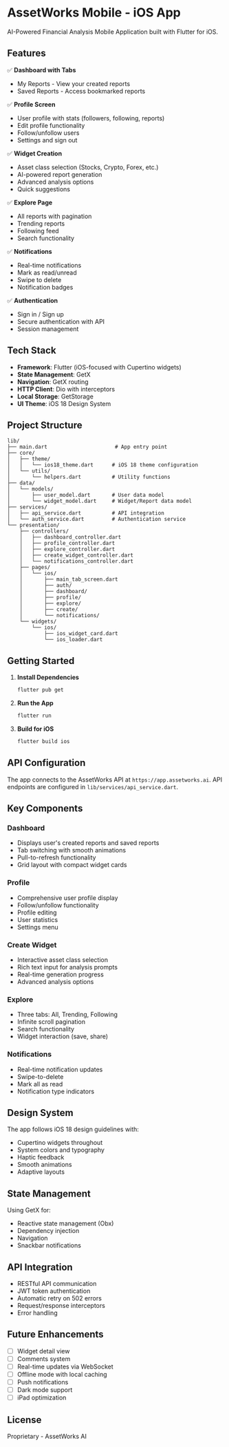 # AssetWorks Mobile - iOS App

AI-Powered Financial Analysis Mobile Application built with Flutter for iOS.

## Features

✅ **Dashboard with Tabs**
- My Reports - View your created reports
- Saved Reports - Access bookmarked reports

✅ **Profile Screen**
- User profile with stats (followers, following, reports)
- Edit profile functionality
- Follow/unfollow users
- Settings and sign out

✅ **Widget Creation**
- Asset class selection (Stocks, Crypto, Forex, etc.)
- AI-powered report generation
- Advanced analysis options
- Quick suggestions

✅ **Explore Page**
- All reports with pagination
- Trending reports
- Following feed
- Search functionality

✅ **Notifications**
- Real-time notifications
- Mark as read/unread
- Swipe to delete
- Notification badges

✅ **Authentication**
- Sign in / Sign up
- Secure authentication with API
- Session management

## Tech Stack

- **Framework**: Flutter (iOS-focused with Cupertino widgets)
- **State Management**: GetX
- **Navigation**: GetX routing
- **HTTP Client**: Dio with interceptors
- **Local Storage**: GetStorage
- **UI Theme**: iOS 18 Design System

## Project Structure

```
lib/
├── main.dart                      # App entry point
├── core/
│   ├── theme/
│   │   └── ios18_theme.dart      # iOS 18 theme configuration
│   └── utils/
│       └── helpers.dart          # Utility functions
├── data/
│   └── models/
│       ├── user_model.dart       # User data model
│       └── widget_model.dart     # Widget/Report data model
├── services/
│   ├── api_service.dart          # API integration
│   └── auth_service.dart         # Authentication service
└── presentation/
    ├── controllers/
    │   ├── dashboard_controller.dart
    │   ├── profile_controller.dart
    │   ├── explore_controller.dart
    │   ├── create_widget_controller.dart
    │   └── notifications_controller.dart
    ├── pages/
    │   └── ios/
    │       ├── main_tab_screen.dart
    │       ├── auth/
    │       ├── dashboard/
    │       ├── profile/
    │       ├── explore/
    │       ├── create/
    │       └── notifications/
    └── widgets/
        └── ios/
            ├── ios_widget_card.dart
            └── ios_loader.dart
```

## Getting Started

1. **Install Dependencies**
   ```bash
   flutter pub get
   ```

2. **Run the App**
   ```bash
   flutter run
   ```

3. **Build for iOS**
   ```bash
   flutter build ios
   ```

## API Configuration

The app connects to the AssetWorks API at `https://app.assetworks.ai`. 
API endpoints are configured in `lib/services/api_service.dart`.

## Key Components

### Dashboard
- Displays user's created reports and saved reports
- Tab switching with smooth animations
- Pull-to-refresh functionality
- Grid layout with compact widget cards

### Profile
- Comprehensive user profile display
- Follow/unfollow functionality
- Profile editing
- User statistics
- Settings menu

### Create Widget
- Interactive asset class selection
- Rich text input for analysis prompts
- Real-time generation progress
- Advanced analysis options

### Explore
- Three tabs: All, Trending, Following
- Infinite scroll pagination
- Search functionality
- Widget interaction (save, share)

### Notifications
- Real-time notification updates
- Swipe-to-delete
- Mark all as read
- Notification type indicators

## Design System

The app follows iOS 18 design guidelines with:
- Cupertino widgets throughout
- System colors and typography
- Haptic feedback
- Smooth animations
- Adaptive layouts

## State Management

Using GetX for:
- Reactive state management (Obx)
- Dependency injection
- Navigation
- Snackbar notifications

## API Integration

- RESTful API communication
- JWT token authentication
- Automatic retry on 502 errors
- Request/response interceptors
- Error handling

## Future Enhancements

- [ ] Widget detail view
- [ ] Comments system
- [ ] Real-time updates via WebSocket
- [ ] Offline mode with local caching
- [ ] Push notifications
- [ ] Dark mode support
- [ ] iPad optimization

## License

Proprietary - AssetWorks AI